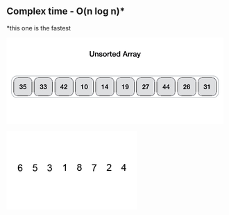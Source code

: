 ## Complex time - O(n log n)*

*this one is the fastest

![Screenshot](yiqm2.gif)

![Screenshot](Quicksort-example.gif)

